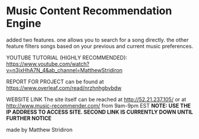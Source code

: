# Music Content Recommendation Engine
added two features. one allows you to search for a song directly. the other feature filters songs based on your previous and current music preferences.

YOUTUBE TUTORIAL (HIGHLY RECOMMENDED): https://www.youtube.com/watch?v=n3jxHhA7N_4&ab_channel=MatthewStridiron

REPORT FOR PROJECT can be found at https://www.overleaf.com/read/nrzhnhgbybdw

WEBSITE LINK
The site itself can be reached at http://52.21.237.105/ or at http://www.music-recommender.com/ from 9am-9pm EST
<b> NOTE: USE THE IP ADDRESS TO ACCESS SITE. SECOND LINK IS CURRENTLY DOWN UNTIL FURTHER NOTICE </b>

made by Matthew Stridiron 
